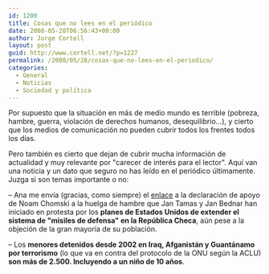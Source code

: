 ```yaml
---
id: 1200
title: Cosas que no lees en el periódico
date: 2008-05-28T06:56:43+00:00
author: Jorge Cortell
layout: post
guid: http://www.cortell.net/?p=1227
permalink: /2008/05/28/cosas-que-no-lees-en-el-periodico/
categories:
  - General
  - Noticias
  - Sociedad y polí­tica
---
```

Por supuesto que la situación en más de medio mundo es terrible (pobreza, hambre, guerra, violación de derechos humanos, desequilibrio...), y cierto que los medios de comunicación no pueden cubrir todos los frentes todos los días.

Pero también es cierto que dejan de cubrir mucha información de actualidad y muy relevante por "carecer de interés para el lector". Aquí van una noticia y un dato que seguro no has leído en el periódico últimamente. Juzga si son temas importante o no:

– Ana me envía (gracias, como siempre) el <a title="No violencia" href="http://nenasili.cz/es/1126_noam-chomsky-apoya-la-huelga-de-hambre-de-jan-tamas-y-jan-bednar" target="_blank">enlace</a> a la declaración de apoyo de Noam Chomski a la huelga de hambre que Jan Tamas y Jan Bednar han iniciado en protesta por los **planes de Estados Unidos de extender el sistema de "misiles de defensa" en la República Checa**, aún pese a la objeción de la gran mayoría de su población.

– Los **menores detenidos desde 2002 en Iraq, Afganistán y Guantánamo por terrorismo** (lo que va en contra del protocolo de la ONU según la ACLU) **son más de 2.500. Incluyendo a un niño de 10 años**.